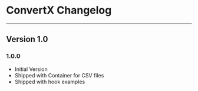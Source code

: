 # ConvertX Changelog
--------------------------------------------------------------------------------
## Version 1.0

### 1.0.0
* Initial Version
* Shipped with Container for CSV files
* Shipped with hook examples